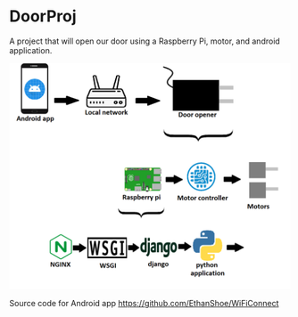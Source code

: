 # DoorProj
A project that will open our door using a Raspberry Pi, motor, and android application.

![img](https://github.com/Ethan-Genser/DoorProj/blob/master/Door.png)

Source code for Android app https://github.com/EthanShoe/WiFiConnect
